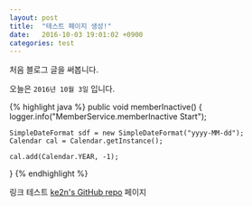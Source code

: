 ```yaml
---
layout: post
title:  "테스트 페이지 생성!"
date:   2016-10-03 19:01:02 +0900
categories: test
---
```

처음 블로그 글을 써봅니다.

오늘은 `2016년 10월 3일` 입니다.

{% highlight java %}
public void memberInactive() {
    logger.info("MemberService.memberInactive Start");
    
    SimpleDateFormat sdf = new SimpleDateFormat("yyyy-MM-dd");
    Calendar cal = Calendar.getInstance();
    
    cal.add(Calendar.YEAR, -1);
}
{% endhighlight %}


링크 테스트 [ke2n's GitHub repo][repo] 페이지

[repo]:   https://github.com/jekyll/jekyll
